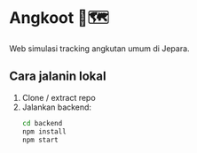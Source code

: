 # Angkoot 🚐🗺️

Web simulasi tracking angkutan umum di Jepara.

## Cara jalanin lokal
1. Clone / extract repo
2. Jalankan backend:
   ```bash
   cd backend
   npm install
   npm start
